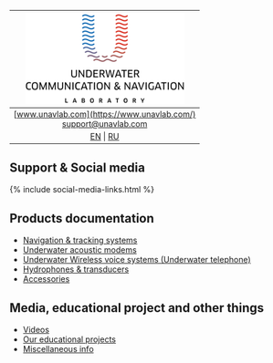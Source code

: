 | ![logo](/documentation/sm_logo.png) |
| :---: |
| [www.unavlab.com](https://www.unavlab.com/) <br/> [support@unavlab.com](mailto:support@unavlab.com) |
| [EN](README.md) \| [RU](README_RU.md) |

## Support & Social media
{% include social-media-links.html %}

## Products documentation
* [Navigation & tracking systems](navigation_and_tracking_systems_en.md)
* [Underwater acoustic modems](underwater_acoustic_modems_en.md)
* [Underwater Wireless voice systems (Underwater telephone)](underwater_wireless_voice_systems_en.md)
* [Hydrophones & transducers](underwater_acoustic_antennas_en.md)
* [Accessories](accessories_en.md)

## Media, educational project and other things
* [Videos](media_videos_en.md)
* [Our educational projects](educational_projects_en.md)
* [Miscellaneous info](misc_en.md)
